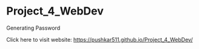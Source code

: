 # Project_4_WebDev
Generating Password 

Click here to visit website: https://pushkar511.github.io/Project_4_WebDev/

